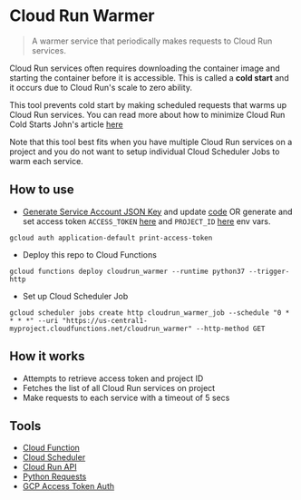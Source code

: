 # Cloud Run Warmer
> A warmer service that periodically makes requests to Cloud Run services.

Cloud Run services often requires downloading the container image and starting the container before it is accessible. This is called a **cold start** and it occurs due to Cloud Run's scale to zero ability.

This tool prevents cold start by making scheduled requests that warms up Cloud Run services.
You can read more about how to minimize Cloud Run Cold Starts John's article [here](https://www.jhanley.com/google-cloud-run-minimizing-cold-starts/)

Note that this tool best fits when you have multiple Cloud Run services on a project and you do not want to setup individual Cloud Scheduler Jobs to warm each service.

## How to use
- [Generate Service Account JSON Key](https://cloud.google.com/iam/docs/creating-managing-service-account-keys) and update [code](auth.py#L72) OR generate and set access token `ACCESS_TOKEN` [here](main.py#L8) and `PROJECT_ID` [here](main.py#L11) env vars.

`gcloud auth application-default print-access-token`

- Deploy this repo to Cloud Functions

`gcloud functions deploy cloudrun_warmer --runtime python37 --trigger-http`

- Set up Cloud Scheduler Job
``` 
gcloud scheduler jobs create http cloudrun_warmer_job --schedule "0 * * * *" --uri "https://us-central1-myproject.cloudfunctions.net/cloudrun_warmer" --http-method GET
```

## How it works
- Attempts to retrieve access token and project ID
- Fetches the list of all Cloud Run services on project
- Make requests to each service with a timeout of 5 secs


## Tools
- [Cloud Function](https://cloud.google.com/functions)
- [Cloud Scheduler](https://cloud.google.com/scheduler)
- [Cloud Run API](https://cloud.google.com/run/docs/reference/rest/)
- [Python Requests](https://github.com/psf/requests)
- [GCP Access Token Auth](https://gist.github.com/Timtech4u/f38d53671ccbaf802820b2e1f0e3f6c8)
